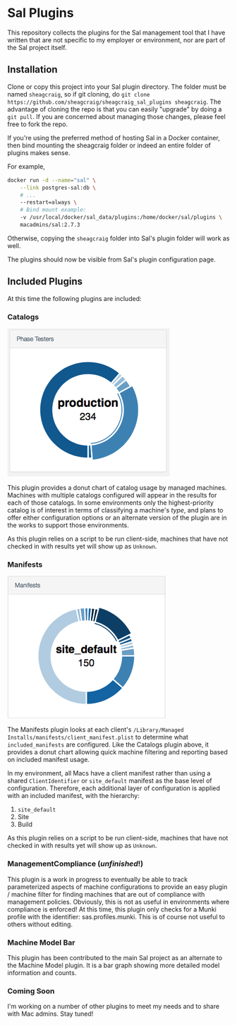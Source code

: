 # Sal Plugins
This repository collects the plugins for the Sal management tool that I have
written that are not specific to my employer or environment, nor are part of
the Sal project itself.

## Installation

Clone or copy this project into your Sal plugin directory. The folder must be
named `sheagcraig`, so if git cloning, do `git clone
https://github.com/sheagcraig/sheagcraig_sal_plugins sheagcraig`.  The
advantage of cloning the repo is that you can easily "upgrade" by doing a `git
pull`. If you are concerned about managing those changes, please feel free to
fork the repo.

If you're using the
preferred method of hosting Sal in a Docker container, then bind mounting the
sheagcraig folder or indeed an entire folder of plugins makes sense.

For example,

``` bash
docker run -d --name="sal" \
    --link postgres-sal:db \
	# ...
    --restart=always \
	# Bind mount example:
    -v /usr/local/docker/sal_data/plugins:/home/docker/sal/plugins \
    macadmins/sal:2.7.3
```

Otherwise, copying the `sheagcraig` folder into Sal's plugin folder will work
as well.

The plugins should now be visible from Sal's plugin configuration page.

## Included Plugins
At this time the following plugins are included:

### Catalogs

![Catalogs](images/catalogs.png)

This plugin provides a donut chart of catalog usage by managed machines.
Machines with multiple catalogs configured will appear in the results for each
of those catalogs. In some environments only the highest-priority catalog is of
interest in terms of classifying a machine's _type_, and plans to offer either
configuration options or an alternate version of the plugin are in the works to
support those environments.

As this plugin relies on a script to be run client-side, machines that have not
checked in with results yet will show up as `Unknown`.

### Manifests

![Manifests](images/manifests.png)

The Manifests plugin looks at each client's `/Library/Managed
Installs/manifests/client_manifest.plist` to determine what
`included_manifests` are configured. Like the Catalogs plugin above, it
provides a donut chart allowing quick machine filtering and reporting based on
included manifest usage.

In my environment, all Macs have a client manifest rather than using a shared
`ClientIdentifier` or `site_default` manifest as the base level of
configuration. Therefore, each additional layer of configuration is applied
with an included manifest, with the hierarchy:

1. `site_default`
2. Site
3. Build

As this plugin relies on a script to be run client-side, machines that have not
checked in with results yet will show up as `Unknown`.

### ManagementCompliance (_unfinished_!)
This plugin is a work in progress to eventually be able to track parameterized
aspects of machine configurations to provide an easy plugin / machine filter
for finding machines that are out of compliance with management policies.
Obviously, this is not as useful in environments where compliance is enforced!
At this time, this plugin only checks for a Munki profile with the identifier:
sas.profiles.munki. This is of course not useful to others without editing.

### Machine Model Bar
This plugin has been contributed to the main Sal project as an alternate to the
Machine Model plugin. It is a bar graph showing more detailed model information
and counts.

### Coming Soon
I'm working on a number of other plugins to meet my needs and to share with Mac
admins. Stay tuned!